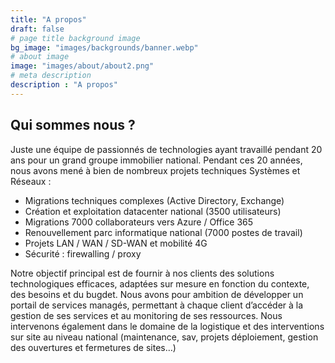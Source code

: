 ```yaml
---
title: "A propos"
draft: false
# page title background image
bg_image: "images/backgrounds/banner.webp"
# about image
image: "images/about/about2.png"
# meta description
description : "A propos"
---
```


## Qui sommes nous ?

Juste une équipe de passionnés de technologies ayant travaillé pendant 20 ans pour un grand groupe immobilier national.
Pendant ces 20 années, nous avons mené à bien de nombreux projets techniques Systèmes et Réseaux :
-	Migrations techniques complexes (Active Directory, Exchange)
-	Création et exploitation datacenter national (3500 utilisateurs)
-	Migrations 7000 collaborateurs vers Azure / Office 365
-	Renouvellement parc informatique national (7000 postes de travail)
-	Projets LAN / WAN / SD-WAN et mobilité 4G
-	Sécurité : firewalling / proxy  

Notre objectif principal est de fournir à nos clients des solutions technologiques efficaces, adaptées sur mesure en fonction du contexte, des besoins et du bugdet.
Nous avons pour ambition de développer un portail de services managés, permettant à chaque client d’accéder à la gestion de ses services et au monitoring de ses ressources.
Nous intervenons également dans le domaine de la logistique et des interventions sur site au niveau national (maintenance, sav, projets déploiement, gestion des ouvertures et fermetures de sites…)
